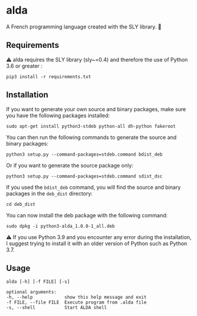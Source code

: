 # alda
A French programming language created with the SLY library. :croissant: 

## Requirements
 :warning: alda requires the SLY library (sly~=0.4) and therefore the use of Python 3.6 or greater :

    pip3 install -r requirements.txt

## Installation

If you want to generate your own source and binary packages, make sure you have the following packages installed:

    sudo apt-get install python3-stdeb python-all dh-python fakeroot 

You can then run the following commands to generate the source and binary packages:

    python3 setup.py --command-packages=stdeb.command bdist_deb

Or if you want to generate the source package only:

    python3 setup.py --command-packages=stdeb.command sdist_dsc

If you used the `bdist_deb` command, you will find the source and binary packages in the `deb_dist` directory:

    cd deb_dist

You can now install the deb package with the following command:

    sudo dpkg -i python3-alda_1.0.0-1_all.deb

 :warning: If you use Python 3.9 and you encounter any error during the installation, I suggest trying to install it with an older version of Python such as Python 3.7.

## Usage

    alda [-h] [-f FILE] [-s]

    optional arguments:
    -h, --help            show this help message and exit
    -f FILE, --file FILE  Execute program from .alda file
    -s, --shell           Start ALDA shell

